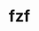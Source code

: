 ---
title: "fzf"
layout: cache
categories: [package, develop-2025-01-19]
meta: {"versions": ["0.57.0"], "compilers": ["gcc@=10.5.0", "gcc@=13.3.0"], "oss": ["centos7", "rhel8"], "platforms": ["linux"], "targets": ["aarch64", "x86_64_v3"], "stacks": ["developer-tools-aarch64-linux-gnu", "developer-tools-x86_64_v3-linux-gnu", "root"], "num_specs": 2, "num_specs_by_stack": {"developer-tools-x86_64_v3-linux-gnu": 1, "root": 2, "developer-tools-aarch64-linux-gnu": 1}}
spec_details: [{"hash": "x34qbwa4ybphtjcyrnlvfsqvlvfb2heg", "compiler": "gcc@=10.5.0", "versions": ["0.57.0"], "os": "centos7", "platform": "linux", "target": "x86_64_v3", "variants": ["build_system=makefile", "~vim"], "stacks": ["developer-tools-x86_64_v3-linux-gnu", "root"], "size": "-", "tarball": "https://binaries.spack.io/develop-2025-01-19/build_cache/linux-centos7-x86_64_v3/gcc-10.5.0/fzf-0.57.0/linux-centos7-x86_64_v3-gcc-10.5.0-fzf-0.57.0-x34qbwa4ybphtjcyrnlvfsqvlvfb2heg.spack"}, {"hash": "uutpvuil5wxd6gxgkvrae2c33v5ivhqp", "compiler": "gcc@=13.3.0", "versions": ["0.57.0"], "os": "rhel8", "platform": "linux", "target": "aarch64", "variants": ["build_system=makefile", "~vim"], "stacks": ["developer-tools-aarch64-linux-gnu", "root"], "size": "-", "tarball": "https://binaries.spack.io/develop-2025-01-19/build_cache/linux-rhel8-aarch64/gcc-13.3.0/fzf-0.57.0/linux-rhel8-aarch64-gcc-13.3.0-fzf-0.57.0-uutpvuil5wxd6gxgkvrae2c33v5ivhqp.spack"}]
---